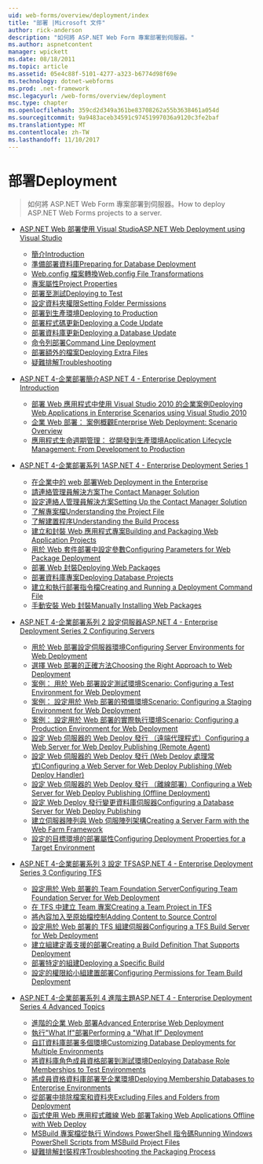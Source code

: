 ```yaml
---
uid: web-forms/overview/deployment/index
title: "部署 |Microsoft 文件"
author: rick-anderson
description: "如何將 ASP.NET Web Form 專案部署到伺服器。"
ms.author: aspnetcontent
manager: wpickett
ms.date: 08/18/2011
ms.topic: article
ms.assetid: 05e4c88f-5101-4277-a323-b6774d98f69e
ms.technology: dotnet-webforms
ms.prod: .net-framework
msc.legacyurl: /web-forms/overview/deployment
msc.type: chapter
ms.openlocfilehash: 359cd2d349a361be83708262a55b3638461a054d
ms.sourcegitcommit: 9a9483aceb34591c97451997036a9120c3fe2baf
ms.translationtype: MT
ms.contentlocale: zh-TW
ms.lasthandoff: 11/10/2017
---
```

<a name="deployment"></a><span data-ttu-id="71131-103">部署</span><span class="sxs-lookup"><span data-stu-id="71131-103">Deployment</span></span>
====================
> <span data-ttu-id="71131-104">如何將 ASP.NET Web Form 專案部署到伺服器。</span><span class="sxs-lookup"><span data-stu-id="71131-104">How to deploy ASP.NET Web Forms projects to a server.</span></span>


- [<span data-ttu-id="71131-105">ASP.NET Web 部署使用 Visual Studio</span><span class="sxs-lookup"><span data-stu-id="71131-105">ASP.NET Web Deployment using Visual Studio</span></span>](visual-studio-web-deployment/index.md)

    - [<span data-ttu-id="71131-106">簡介</span><span class="sxs-lookup"><span data-stu-id="71131-106">Introduction</span></span>](visual-studio-web-deployment/introduction.md)
    - [<span data-ttu-id="71131-107">準備部署資料庫</span><span class="sxs-lookup"><span data-stu-id="71131-107">Preparing for Database Deployment</span></span>](visual-studio-web-deployment/preparing-databases.md)
    - [<span data-ttu-id="71131-108">Web.config 檔案轉換</span><span class="sxs-lookup"><span data-stu-id="71131-108">Web.config File Transformations</span></span>](visual-studio-web-deployment/web-config-transformations.md)
    - [<span data-ttu-id="71131-109">專案屬性</span><span class="sxs-lookup"><span data-stu-id="71131-109">Project Properties</span></span>](visual-studio-web-deployment/project-properties.md)
    - [<span data-ttu-id="71131-110">部署至測試</span><span class="sxs-lookup"><span data-stu-id="71131-110">Deploying to Test</span></span>](visual-studio-web-deployment/deploying-to-iis.md)
    - [<span data-ttu-id="71131-111">設定資料夾權限</span><span class="sxs-lookup"><span data-stu-id="71131-111">Setting Folder Permissions</span></span>](visual-studio-web-deployment/setting-folder-permissions.md)
    - [<span data-ttu-id="71131-112">部署到生產環境</span><span class="sxs-lookup"><span data-stu-id="71131-112">Deploying to Production</span></span>](visual-studio-web-deployment/deploying-to-production.md)
    - [<span data-ttu-id="71131-113">部署程式碼更新</span><span class="sxs-lookup"><span data-stu-id="71131-113">Deploying a Code Update</span></span>](visual-studio-web-deployment/deploying-a-code-update.md)
    - [<span data-ttu-id="71131-114">部署資料庫更新</span><span class="sxs-lookup"><span data-stu-id="71131-114">Deploying a Database Update</span></span>](visual-studio-web-deployment/deploying-a-database-update.md)
    - [<span data-ttu-id="71131-115">命令列部署</span><span class="sxs-lookup"><span data-stu-id="71131-115">Command Line Deployment</span></span>](visual-studio-web-deployment/command-line-deployment.md)
    - [<span data-ttu-id="71131-116">部署額外的檔案</span><span class="sxs-lookup"><span data-stu-id="71131-116">Deploying Extra Files</span></span>](visual-studio-web-deployment/deploying-extra-files.md)
    - [<span data-ttu-id="71131-117">疑難排解</span><span class="sxs-lookup"><span data-stu-id="71131-117">Troubleshooting</span></span>](visual-studio-web-deployment/troubleshooting.md)
- [<span data-ttu-id="71131-118">ASP.NET 4-企業部署簡介</span><span class="sxs-lookup"><span data-stu-id="71131-118">ASP.NET 4 - Enterprise Deployment Introduction</span></span>](deploying-web-applications-in-enterprise-scenarios/index.md)

    - [<span data-ttu-id="71131-119">部署 Web 應用程式中使用 Visual Studio 2010 的企業案例</span><span class="sxs-lookup"><span data-stu-id="71131-119">Deploying Web Applications in Enterprise Scenarios using Visual Studio 2010</span></span>](deploying-web-applications-in-enterprise-scenarios/deploying-web-applications-in-enterprise-scenarios.md)
    - [<span data-ttu-id="71131-120">企業 Web 部署： 案例概觀</span><span class="sxs-lookup"><span data-stu-id="71131-120">Enterprise Web Deployment: Scenario Overview</span></span>](deploying-web-applications-in-enterprise-scenarios/enterprise-web-deployment-scenario-overview.md)
    - [<span data-ttu-id="71131-121">應用程式生命週期管理： 從開發到生產環境</span><span class="sxs-lookup"><span data-stu-id="71131-121">Application Lifecycle Management: From Development to Production</span></span>](deploying-web-applications-in-enterprise-scenarios/application-lifecycle-management-from-development-to-production.md)
- [<span data-ttu-id="71131-122">ASP.NET 4-企業部署系列 1</span><span class="sxs-lookup"><span data-stu-id="71131-122">ASP.NET 4 - Enterprise Deployment Series 1</span></span>](web-deployment-in-the-enterprise/index.md)

    - [<span data-ttu-id="71131-123">在企業中的 web 部署</span><span class="sxs-lookup"><span data-stu-id="71131-123">Web Deployment in the Enterprise</span></span>](web-deployment-in-the-enterprise/web-deployment-in-the-enterprise.md)
    - [<span data-ttu-id="71131-124">請連絡管理員解決方案</span><span class="sxs-lookup"><span data-stu-id="71131-124">The Contact Manager Solution</span></span>](web-deployment-in-the-enterprise/the-contact-manager-solution.md)
    - [<span data-ttu-id="71131-125">設定連絡人管理員解決方案</span><span class="sxs-lookup"><span data-stu-id="71131-125">Setting Up the Contact Manager Solution</span></span>](web-deployment-in-the-enterprise/setting-up-the-contact-manager-solution.md)
    - [<span data-ttu-id="71131-126">了解專案檔</span><span class="sxs-lookup"><span data-stu-id="71131-126">Understanding the Project File</span></span>](web-deployment-in-the-enterprise/understanding-the-project-file.md)
    - [<span data-ttu-id="71131-127">了解建置程序</span><span class="sxs-lookup"><span data-stu-id="71131-127">Understanding the Build Process</span></span>](web-deployment-in-the-enterprise/understanding-the-build-process.md)
    - [<span data-ttu-id="71131-128">建立和封裝 Web 應用程式專案</span><span class="sxs-lookup"><span data-stu-id="71131-128">Building and Packaging Web Application Projects</span></span>](web-deployment-in-the-enterprise/building-and-packaging-web-application-projects.md)
    - [<span data-ttu-id="71131-129">用於 Web 套件部署中設定參數</span><span class="sxs-lookup"><span data-stu-id="71131-129">Configuring Parameters for Web Package Deployment</span></span>](web-deployment-in-the-enterprise/configuring-parameters-for-web-package-deployment.md)
    - [<span data-ttu-id="71131-130">部署 Web 封裝</span><span class="sxs-lookup"><span data-stu-id="71131-130">Deploying Web Packages</span></span>](web-deployment-in-the-enterprise/deploying-web-packages.md)
    - [<span data-ttu-id="71131-131">部署資料庫專案</span><span class="sxs-lookup"><span data-stu-id="71131-131">Deploying Database Projects</span></span>](web-deployment-in-the-enterprise/deploying-database-projects.md)
    - [<span data-ttu-id="71131-132">建立和執行部署指令檔</span><span class="sxs-lookup"><span data-stu-id="71131-132">Creating and Running a Deployment Command File</span></span>](web-deployment-in-the-enterprise/creating-and-running-a-deployment-command-file.md)
    - [<span data-ttu-id="71131-133">手動安裝 Web 封裝</span><span class="sxs-lookup"><span data-stu-id="71131-133">Manually Installing Web Packages</span></span>](web-deployment-in-the-enterprise/manually-installing-web-packages.md)
- [<span data-ttu-id="71131-134">ASP.NET 4-企業部署系列 2 設定伺服器</span><span class="sxs-lookup"><span data-stu-id="71131-134">ASP.NET 4 - Enterprise Deployment Series 2 Configuring Servers</span></span>](configuring-server-environments-for-web-deployment/index.md)

    - [<span data-ttu-id="71131-135">用於 Web 部署設定伺服器環境</span><span class="sxs-lookup"><span data-stu-id="71131-135">Configuring Server Environments for Web Deployment</span></span>](configuring-server-environments-for-web-deployment/configuring-server-environments-for-web-deployment.md)
    - [<span data-ttu-id="71131-136">選擇 Web 部署的正確方法</span><span class="sxs-lookup"><span data-stu-id="71131-136">Choosing the Right Approach to Web Deployment</span></span>](configuring-server-environments-for-web-deployment/choosing-the-right-approach-to-web-deployment.md)
    - [<span data-ttu-id="71131-137">案例： 用於 Web 部署設定測試環境</span><span class="sxs-lookup"><span data-stu-id="71131-137">Scenario: Configuring a Test Environment for Web Deployment</span></span>](configuring-server-environments-for-web-deployment/scenario-configuring-a-test-environment-for-web-deployment.md)
    - [<span data-ttu-id="71131-138">案例： 設定用於 Web 部署的預備環境</span><span class="sxs-lookup"><span data-stu-id="71131-138">Scenario: Configuring a Staging Environment for Web Deployment</span></span>](configuring-server-environments-for-web-deployment/scenario-configuring-a-staging-environment-for-web-deployment.md)
    - [<span data-ttu-id="71131-139">案例： 設定用於 Web 部署的實際執行環境</span><span class="sxs-lookup"><span data-stu-id="71131-139">Scenario: Configuring a Production Environment for Web Deployment</span></span>](configuring-server-environments-for-web-deployment/scenario-configuring-a-production-environment-for-web-deployment.md)
    - [<span data-ttu-id="71131-140">設定 Web 伺服器的 Web Deploy 發行 （遠端代理程式）</span><span class="sxs-lookup"><span data-stu-id="71131-140">Configuring a Web Server for Web Deploy Publishing (Remote Agent)</span></span>](configuring-server-environments-for-web-deployment/configuring-a-web-server-for-web-deploy-publishing-remote-agent.md)
    - [<span data-ttu-id="71131-141">設定 Web 伺服器的 Web Deploy 發行 (Web Deploy 處理常式)</span><span class="sxs-lookup"><span data-stu-id="71131-141">Configuring a Web Server for Web Deploy Publishing (Web Deploy Handler)</span></span>](configuring-server-environments-for-web-deployment/configuring-a-web-server-for-web-deploy-publishing-web-deploy-handler.md)
    - [<span data-ttu-id="71131-142">設定 Web 伺服器的 Web Deploy 發行 （離線部署）</span><span class="sxs-lookup"><span data-stu-id="71131-142">Configuring a Web Server for Web Deploy Publishing (Offline Deployment)</span></span>](configuring-server-environments-for-web-deployment/configuring-a-web-server-for-web-deploy-publishing-offline-deployment.md)
    - [<span data-ttu-id="71131-143">設定 Web Deploy 發行變更資料庫伺服器</span><span class="sxs-lookup"><span data-stu-id="71131-143">Configuring a Database Server for Web Deploy Publishing</span></span>](configuring-server-environments-for-web-deployment/configuring-a-database-server-for-web-deploy-publishing.md)
    - [<span data-ttu-id="71131-144">建立伺服器陣列與 Web 伺服陣列架構</span><span class="sxs-lookup"><span data-stu-id="71131-144">Creating a Server Farm with the Web Farm Framework</span></span>](configuring-server-environments-for-web-deployment/creating-a-server-farm-with-the-web-farm-framework.md)
    - [<span data-ttu-id="71131-145">設定的目標環境的部署屬性</span><span class="sxs-lookup"><span data-stu-id="71131-145">Configuring Deployment Properties for a Target Environment</span></span>](configuring-server-environments-for-web-deployment/configuring-deployment-properties-for-a-target-environment.md)
- [<span data-ttu-id="71131-146">ASP.NET 4-企業部署系列 3 設定 TFS</span><span class="sxs-lookup"><span data-stu-id="71131-146">ASP.NET 4 - Enterprise Deployment Series 3 Configuring TFS</span></span>](configuring-team-foundation-server-for-web-deployment/index.md)

    - [<span data-ttu-id="71131-147">設定用於 Web 部署的 Team Foundation Server</span><span class="sxs-lookup"><span data-stu-id="71131-147">Configuring Team Foundation Server for Web Deployment</span></span>](configuring-team-foundation-server-for-web-deployment/configuring-team-foundation-server-for-web-deployment.md)
    - [<span data-ttu-id="71131-148">在 TFS 中建立 Team 專案</span><span class="sxs-lookup"><span data-stu-id="71131-148">Creating a Team Project in TFS</span></span>](configuring-team-foundation-server-for-web-deployment/creating-a-team-project-in-tfs.md)
    - [<span data-ttu-id="71131-149">將內容加入至原始檔控制</span><span class="sxs-lookup"><span data-stu-id="71131-149">Adding Content to Source Control</span></span>](configuring-team-foundation-server-for-web-deployment/adding-content-to-source-control.md)
    - [<span data-ttu-id="71131-150">設定用於 Web 部署的 TFS 組建伺服器</span><span class="sxs-lookup"><span data-stu-id="71131-150">Configuring a TFS Build Server for Web Deployment</span></span>](configuring-team-foundation-server-for-web-deployment/configuring-a-tfs-build-server-for-web-deployment.md)
    - [<span data-ttu-id="71131-151">建立組建定義支援的部署</span><span class="sxs-lookup"><span data-stu-id="71131-151">Creating a Build Definition That Supports Deployment</span></span>](configuring-team-foundation-server-for-web-deployment/creating-a-build-definition-that-supports-deployment.md)
    - [<span data-ttu-id="71131-152">部署特定的組建</span><span class="sxs-lookup"><span data-stu-id="71131-152">Deploying a Specific Build</span></span>](configuring-team-foundation-server-for-web-deployment/deploying-a-specific-build.md)
    - [<span data-ttu-id="71131-153">設定的權限給小組建置部署</span><span class="sxs-lookup"><span data-stu-id="71131-153">Configuring Permissions for Team Build Deployment</span></span>](configuring-team-foundation-server-for-web-deployment/configuring-permissions-for-team-build-deployment.md)
- [<span data-ttu-id="71131-154">ASP.NET 4-企業部署系列 4 進階主題</span><span class="sxs-lookup"><span data-stu-id="71131-154">ASP.NET 4 - Enterprise Deployment Series 4 Advanced Topics</span></span>](advanced-enterprise-web-deployment/index.md)

    - [<span data-ttu-id="71131-155">進階的企業 Web 部署</span><span class="sxs-lookup"><span data-stu-id="71131-155">Advanced Enterprise Web Deployment</span></span>](advanced-enterprise-web-deployment/advanced-enterprise-web-deployment.md)
    - [<span data-ttu-id="71131-156">執行"What If"部署</span><span class="sxs-lookup"><span data-stu-id="71131-156">Performing a "What If" Deployment</span></span>](advanced-enterprise-web-deployment/performing-a-what-if-deployment.md)
    - [<span data-ttu-id="71131-157">自訂資料庫部署多個環境</span><span class="sxs-lookup"><span data-stu-id="71131-157">Customizing Database Deployments for Multiple Environments</span></span>](advanced-enterprise-web-deployment/customizing-database-deployments-for-multiple-environments.md)
    - [<span data-ttu-id="71131-158">將資料庫角色成員資格部署到測試環境</span><span class="sxs-lookup"><span data-stu-id="71131-158">Deploying Database Role Memberships to Test Environments</span></span>](advanced-enterprise-web-deployment/deploying-database-role-memberships-to-test-environments.md)
    - [<span data-ttu-id="71131-159">將成員資格資料庫部署至企業環境</span><span class="sxs-lookup"><span data-stu-id="71131-159">Deploying Membership Databases to Enterprise Environments</span></span>](advanced-enterprise-web-deployment/deploying-membership-databases-to-enterprise-environments.md)
    - [<span data-ttu-id="71131-160">從部署中排除檔案和資料夾</span><span class="sxs-lookup"><span data-stu-id="71131-160">Excluding Files and Folders from Deployment</span></span>](advanced-enterprise-web-deployment/excluding-files-and-folders-from-deployment.md)
    - [<span data-ttu-id="71131-161">函式使用 Web 應用程式離線 Web 部署</span><span class="sxs-lookup"><span data-stu-id="71131-161">Taking Web Applications Offline with Web Deploy</span></span>](advanced-enterprise-web-deployment/taking-web-applications-offline-with-web-deploy.md)
    - [<span data-ttu-id="71131-162">MSBuild 專案檔從執行 Windows PowerShell 指令碼</span><span class="sxs-lookup"><span data-stu-id="71131-162">Running Windows PowerShell Scripts from MSBuild Project Files</span></span>](advanced-enterprise-web-deployment/running-windows-powershell-scripts-from-msbuild-project-files.md)
    - [<span data-ttu-id="71131-163">疑難排解封裝程序</span><span class="sxs-lookup"><span data-stu-id="71131-163">Troubleshooting the Packaging Process</span></span>](advanced-enterprise-web-deployment/troubleshooting-the-packaging-process.md)
